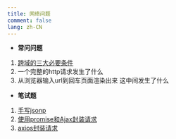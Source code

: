 ```yaml
---
title: 网络问题
comment: false 
lang: zh-CN
---
```


- **常问问题**
1. [跨域的三大必要条件](./Network/crossDomin.md)
2. 一个完整的http请求发生了什么
3. 从浏览器输入url到回车页面渲染出来 这中间发生了什么

- **笔试题**
1. [手写jsonp](./Network/jsonp.md)
2. [使用promise和Ajax封装请求](./Network/promiseAjax.md)
2. [axios封装请求](./Network/axios.md)
